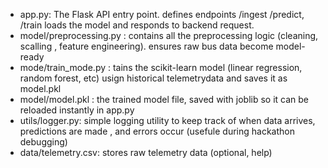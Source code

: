 - app.py: The Flask API entry  point. defines endpoints /ingest /predict, /train  loads the  model and responds to backend request.
-  model/preprocessing.py : contains all the preprocessing  logic (cleaning, scalling , feature engineering). ensures raw bus data become model-ready
- mode/train_mode.py : tains the scikit-learn model (linear regression, random forest, etc) usign historical telemetrydata and saves it as model.pkl
- model/model.pkl : the trained model file,  saved with joblib so it can be reloaded instantly in app.py
- utils/logger.py: simple logging utility to keep track of when data arrives, predictions are made , and errors occur (usefule during hackathon debugging)
- data/telemetry.csv: stores raw telemetry data (optional, help)
